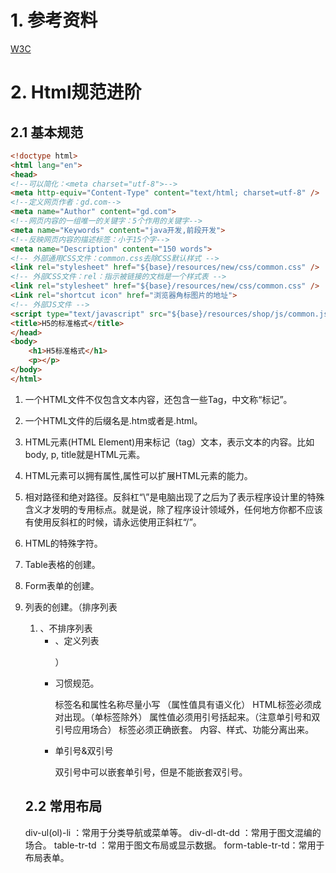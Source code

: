 # 1. 参考资料
[W3C](http://www.w3school.com.cn/html/html_jianjie.asp)
# 2. Html规范进阶
## 2.1 基本规范
```html
<!doctype html>
<html lang="en">
<head>
<!--可以简化：<meta charset="utf-8">-->
<meta http-equiv="Content-Type" content="text/html; charset=utf-8" />
<!--定义网页作者：gd.com-->
<meta name="Author" content="gd.com">
<!--网页内容的一组唯一的关键字：5个作用的关键字-->
<meta name="Keywords" content="java开发,前段开发">
<!--反映网页内容的描述标签：小于15个字-->
<meta name="Description" content="150 words">
<!-- 外部通用CSS文件：common.css去除CSS默认样式 -->
<link rel="stylesheet" href="${base}/resources/new/css/common.css" />
<!-- 外部CSS文件：rel：指示被链接的文档是一个样式表 -->
<link rel="stylesheet" href="${base}/resources/new/css/common.css" />
<Link rel="shortcut icon" href="浏览器角标图片的地址">
<!-- 外部JS文件 -->
<script type="text/javascript" src="${base}/resources/shop/js/common.js"></script>
<title>H5的标准格式</title>
</head>
<body>
	<h1>H5标准格式</h1>
	<p></p>
</body>
</html>
```

1.	一个HTML文件不仅包含文本内容，还包含一些Tag，中文称“标记”。
2.	一个HTML文件的后缀名是.htm或者是.html。
3.	HTML元素(HTML Element)用来标记（tag）文本，表示文本的内容。比如body, p, title就是HTML元素。
4.	HTML元素可以拥有属性,属性可以扩展HTML元素的能力。
5.	相对路径和绝对路径。反斜杠“\”是电脑出现了之后为了表示程序设计里的特殊含义才发明的专用标点。就是说，除了程序设计领域外，任何地方你都不应该有使用反斜杠的时候，请永远使用正斜杠“/”。
6.	HTML的特殊字符。
7.	Table表格的创建。
8.	Form表单的创建。
9.	列表的创建。（排序列表<ol><li>、不排序列表<ul><li>、定义列表<dl><dt>）
10.	习惯规范。

    标签名和属性名称尽量小写 （属性值具有语义化）
    HTML标签必须成对出现。（单标签除外）
    属性值必须用引号括起来。（注意单引号和双引号应用场合）
    标签必须正确嵌套。
    内容、样式、功能分离出来。
11.	单引号&双引号

    双引号中可以嵌套单引号，但是不能嵌套双引号。
## 2.2 常用布局
div-ul(ol)-li ：常用于分类导航或菜单等。
div-dl-dt-dd ：常用于图文混编的场合。
table-tr-td ：常用于图文布局或显示数据。
form-table-tr-td：常用于布局表单。

